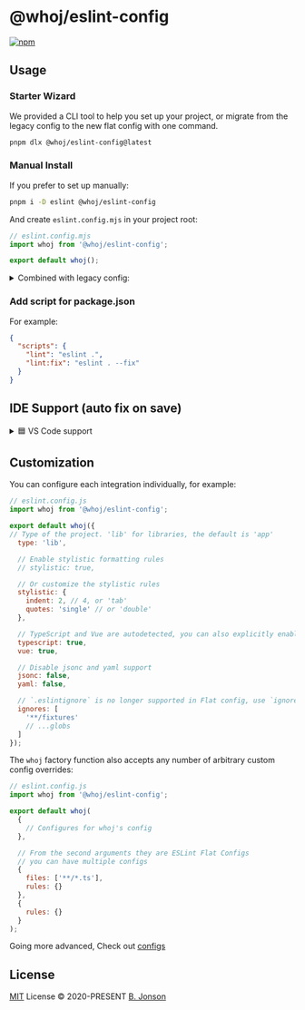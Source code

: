 # @whoj/eslint-config

[![npm](https://img.shields.io/npm/v/@whoj/eslint-config?color=444&label=)](https://npmjs.com/package/@whoj/eslint-config)

## Usage

### Starter Wizard

We provided a CLI tool to help you set up your project, or migrate from the legacy config to the new flat config with one command.

```bash
pnpm dlx @whoj/eslint-config@latest
```

### Manual Install

If you prefer to set up manually:

```bash
pnpm i -D eslint @whoj/eslint-config
```

And create `eslint.config.mjs` in your project root:

```js
// eslint.config.mjs
import whoj from '@whoj/eslint-config';

export default whoj();
```

<details>
<summary>
Combined with legacy config:
</summary>

If you still use some configs from the legacy eslintrc format, you can use the [`@eslint/eslintrc`](https://www.npmjs.com/package/@eslint/eslintrc) package to convert them to the flat config.

```js
import { FlatCompat } from '@eslint/eslintrc';
// eslint.config.mjs
import whoj from '@whoj/eslint-config';

const compat = new FlatCompat();

export default whoj(
  {
    ignores: []
  },

  // Legacy config
  ...compat.config({
    extends: [
      'eslint:recommended'
      // Other extends...
    ]
  })

  // Other flat configs...
);
```

> Note that `.eslintignore` no longer works in Flat config, see [customization](#customization) for more details.

</details>

### Add script for package.json

For example:

```json
{
  "scripts": {
    "lint": "eslint .",
    "lint:fix": "eslint . --fix"
  }
}
```

## IDE Support (auto fix on save)

<details>
<summary>🟦 VS Code support</summary>

<br>

Install [VS Code ESLint extension](https://marketplace.visualstudio.com/items?itemName=dbaeumer.vscode-eslint)

Add the following settings to your `.vscode/settings.json`:

```jsonc
{
  // Disable the default formatter, use eslint instead
  "prettier.enable": false,
  "editor.formatOnSave": false,

  // Auto fix
  "editor.codeActionsOnSave": {
    "source.fixAll.eslint": "explicit",
    "source.organizeImports": "never"
  },

  // Silent the stylistic rules in you IDE, but still auto fix them
  "eslint.rules.customizations": [
    { "rule": "style/*", "severity": "off", "fixable": true },
    { "rule": "format/*", "severity": "off", "fixable": true },
    { "rule": "*-indent", "severity": "off", "fixable": true },
    { "rule": "*-spacing", "severity": "off", "fixable": true },
    { "rule": "*-spaces", "severity": "off", "fixable": true },
    { "rule": "*-order", "severity": "off", "fixable": true },
    { "rule": "*-dangle", "severity": "off", "fixable": true },
    { "rule": "*-newline", "severity": "off", "fixable": true },
    { "rule": "*quotes", "severity": "off", "fixable": true },
    { "rule": "*semi", "severity": "off", "fixable": true }
  ],

  // Enable eslint for all supported languages
  "eslint.validate": [
    "javascript",
    "javascriptreact",
    "typescript",
    "typescriptreact",
    "vue",
    "html",
    "markdown",
    "json",
    "jsonc",
    "yaml",
    "toml",
    "xml",
    "gql",
    "graphql",
    "astro",
    "svelte",
    "css",
    "less",
    "scss",
    "pcss",
    "postcss"
  ]
}
```

</details>

## Customization

You can configure each integration individually, for example:

```js
// eslint.config.js
import whoj from '@whoj/eslint-config';

export default whoj({
// Type of the project. 'lib' for libraries, the default is 'app'
  type: 'lib',

  // Enable stylistic formatting rules
  // stylistic: true,

  // Or customize the stylistic rules
  stylistic: {
    indent: 2, // 4, or 'tab'
    quotes: 'single' // or 'double'
  },

  // TypeScript and Vue are autodetected, you can also explicitly enable them:
  typescript: true,
  vue: true,

  // Disable jsonc and yaml support
  jsonc: false,
  yaml: false,

  // `.eslintignore` is no longer supported in Flat config, use `ignores` instead
  ignores: [
    '**/fixtures'
    // ...globs
  ]
});
```

The `whoj` factory function also accepts any number of arbitrary custom config overrides:

```js
// eslint.config.js
import whoj from '@whoj/eslint-config';

export default whoj(
  {
    // Configures for whoj's config
  },

  // From the second arguments they are ESLint Flat Configs
  // you can have multiple configs
  {
    files: ['**/*.ts'],
    rules: {}
  },
  {
    rules: {}
  }
);
```

Going more advanced, Check out [configs](https://github.com/antfu/eslint-config)

## License

[MIT](./LICENSE) License &copy; 2020-PRESENT [B. Jonson](https://github.com/who-jonson)
